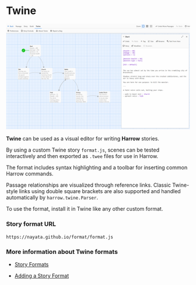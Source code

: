 # Twine

![Twine](twine.png "Twine")

**Twine** can be used as a visual editor for writing **Harrow** stories.

By using a custom Twine story `format.js`, scenes can be tested interactively and then exported as `.twee` files for use in Harrow.

The format includes syntax highlighting and a toolbar for inserting common Harrow commands.

Passage relationships are visualized through reference links. Classic Twine-style links using double square brackets are also supported and handled automatically by `harrow.twine.Parser`.

To use the format, install it in Twine like any other custom format.

### Story format URL

```
https://nayata.github.io/format/format.js
```

### More information about Twine formats

* [Story Formats](https://twinery.org/reference/en/getting-started/basic-concepts.html#story-formats)

* [Adding a Story Format](https://twinery.org/reference/en/story-formats/adding.html)